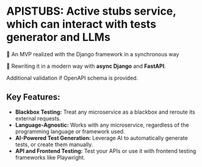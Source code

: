 # APISTUBS: Active stubs service, which can interact with tests generator and LLMs

🚀 An MVP realized with the Django framework in a synchronous way

🚧 Rewriting it in a modern way with **async Django** and **FastAPI**.

Additional validation if OpenAPI schema is provided.

## Key Features:
*   **Blackbox Testing:** Treat any microservice as a blackbox and reroute its external requests.
*   **Language-Agnostic:** Works with any microservice, regardless of the programming language or framework used.
*   **AI-Powered Test Generation:** Leverage AI to automatically generate tests, or create them manually.
*   **API and Frontend Testing:** Test your APIs or use it with frontend testing frameworks like Playwright.
